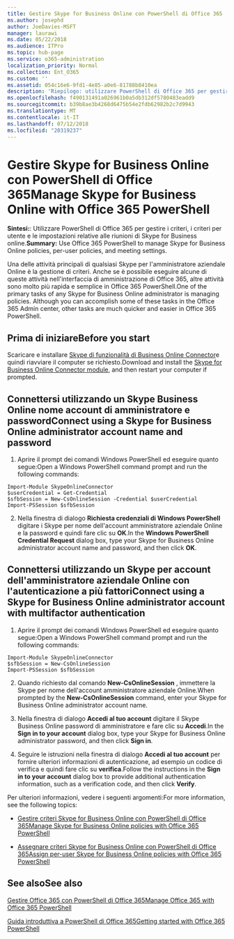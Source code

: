 ```yaml
---
title: Gestire Skype for Business Online con PowerShell di Office 365
ms.author: josephd
author: JoeDavies-MSFT
manager: laurawi
ms.date: 05/22/2018
ms.audience: ITPro
ms.topic: hub-page
ms.service: o365-administration
localization_priority: Normal
ms.collection: Ent_O365
ms.custom: ''
ms.assetid: 054c16e6-9fd1-4e85-a0e6-81788b8410ea
description: 'Riepilogo: utilizzare PowerShell di Office 365 per gestire i criteri, i criteri per utente e le impostazioni relative alle riunioni di Skype for Business online.'
ms.openlocfilehash: f490131491a026961b0a5db312df5780483eadd9
ms.sourcegitcommit: b39b8ae3b4268d6475b54e2fdb62982b2c7d9943
ms.translationtype: MT
ms.contentlocale: it-IT
ms.lasthandoff: 07/12/2018
ms.locfileid: "20319237"
---
```

# <a name="manage-skype-for-business-online-with-office-365-powershell"></a><span data-ttu-id="8df6d-103">Gestire Skype for Business Online con PowerShell di Office 365</span><span class="sxs-lookup"><span data-stu-id="8df6d-103">Manage Skype for Business Online with Office 365 PowerShell</span></span>

 <span data-ttu-id="8df6d-104">**Sintesi:**: Utilizzare PowerShell di Office 365 per gestire i criteri, i criteri per utente e le impostazioni relative alle riunioni di Skype for Business online.</span><span class="sxs-lookup"><span data-stu-id="8df6d-104">**Summary:** Use Office 365 PowerShell to manage Skype for Business Online policies, per-user policies, and meeting settings.</span></span>
  
<span data-ttu-id="8df6d-p101">Una delle attività principali di qualsiasi Skype per l'amministratore aziendale Online è la gestione di criteri. Anche se è possibile eseguire alcune di queste attività nell'interfaccia di amministrazione di Office 365, altre attività sono molto più rapida e semplice in Office 365 PowerShell.</span><span class="sxs-lookup"><span data-stu-id="8df6d-p101">One of the primary tasks of any Skype for Business Online administrator is managing policies. Although you can accomplish some of these tasks in the Office 365 Admin center, other tasks are much quicker and easier in Office 365 PowerShell.</span></span> 

## <a name="before-you-start"></a><span data-ttu-id="8df6d-107">Prima di iniziare</span><span class="sxs-lookup"><span data-stu-id="8df6d-107">Before you start</span></span>

<span data-ttu-id="8df6d-108">Scaricare e installare [Skype di funzionalità di Business Online Connector](https://www.microsoft.com/en-us/download/details.aspx?id=39366)e quindi riavviare il computer se richiesto.</span><span class="sxs-lookup"><span data-stu-id="8df6d-108">Download and install the [Skype for Business Online Connector module](https://www.microsoft.com/en-us/download/details.aspx?id=39366), and then restart your computer if prompted.</span></span>


## <a name="connect-using-a-skype-for-business-online-administrator-account-name-and-password"></a><span data-ttu-id="8df6d-109">Connettersi utilizzando un Skype Business Online nome account di amministratore e password</span><span class="sxs-lookup"><span data-stu-id="8df6d-109">Connect using a Skype for Business Online administrator account name and password</span></span>

1. <span data-ttu-id="8df6d-110">Aprire il prompt dei comandi Windows PowerShell ed eseguire quanto segue:</span><span class="sxs-lookup"><span data-stu-id="8df6d-110">Open a Windows PowerShell command prompt and run the following commands:</span></span> 
    
  ```
  Import-Module SkypeOnlineConnector
  $userCredential = Get-Credential
  $sfbSession = New-CsOnlineSession -Credential $userCredential
  Import-PSSession $sfbSession
  ```

2. <span data-ttu-id="8df6d-111">Nella finestra di dialogo **Richiesta credenziali di Windows PowerShell** digitare i Skype per nome dell'account amministratore aziendale Online e la password e quindi fare clic su **OK**.</span><span class="sxs-lookup"><span data-stu-id="8df6d-111">In the **Windows PowerShell Credential Request** dialog box, type your Skype for Business Online administrator account name and password, and then click **OK**.</span></span>


## <a name="connect-using-a-skype-for-business-online-administrator-account-with-multifactor-authentication"></a><span data-ttu-id="8df6d-112">Connettersi utilizzando un Skype per account dell'amministratore aziendale Online con l'autenticazione a più fattori</span><span class="sxs-lookup"><span data-stu-id="8df6d-112">Connect using a Skype for Business Online administrator account with multifactor authentication</span></span>

1. <span data-ttu-id="8df6d-113">Aprire il prompt dei comandi Windows PowerShell ed eseguire quanto segue:</span><span class="sxs-lookup"><span data-stu-id="8df6d-113">Open a Windows PowerShell command prompt and run the following commands:</span></span>

  ```
  Import-Module SkypeOnlineConnector
  $sfbSession = New-CsOnlineSession
  Import-PSSession $sfbSession
  ```

2. <span data-ttu-id="8df6d-114">Quando richiesto dal comando **New-CsOnlineSession** , immettere la Skype per nome dell'account amministratore aziendale Online.</span><span class="sxs-lookup"><span data-stu-id="8df6d-114">When prompted by the **New-CsOnlineSession** command, enter your Skype for Business Online administrator account name.</span></span>

3. <span data-ttu-id="8df6d-115">Nella finestra di dialogo **Accedi al tuo account** digitare il Skype Business Online password di amministratore e fare clic su **Accedi**.</span><span class="sxs-lookup"><span data-stu-id="8df6d-115">In the **Sign in to your account** dialog box, type your Skype for Business Online administrator password, and then click **Sign in**.</span></span>

4. <span data-ttu-id="8df6d-116">Seguire le istruzioni nella finestra di dialogo **Accedi al tuo account** per fornire ulteriori informazioni di autenticazione, ad esempio un codice di verifica e quindi fare clic su **verifica**.</span><span class="sxs-lookup"><span data-stu-id="8df6d-116">Follow the instructions in the **Sign in to your account** dialog box to provide additional authentication information, such as a verification code, and then click **Verify**.</span></span>

<span data-ttu-id="8df6d-117">Per ulteriori informazioni, vedere i seguenti argomenti:</span><span class="sxs-lookup"><span data-stu-id="8df6d-117">For more information, see the following topics:</span></span>
  
- [<span data-ttu-id="8df6d-118">Gestire criteri Skype for Business Online con PowerShell di Office 365</span><span class="sxs-lookup"><span data-stu-id="8df6d-118">Manage Skype for Business Online policies with Office 365 PowerShell</span></span>](manage-skype-for-business-online-policies-with-office-365-powershell.md)
    
- [<span data-ttu-id="8df6d-119">Assegnare criteri Skype for Business Online con PowerShell di Office 365</span><span class="sxs-lookup"><span data-stu-id="8df6d-119">Assign per-user Skype for Business Online policies with Office 365 PowerShell</span></span>](assign-per-user-skype-for-business-online-policies-with-office-365-powershell.md)
    
## <a name="see-also"></a><span data-ttu-id="8df6d-120">See also</span><span class="sxs-lookup"><span data-stu-id="8df6d-120">See also</span></span>

[<span data-ttu-id="8df6d-121">Gestire Office 365 con PowerShell di Office 365</span><span class="sxs-lookup"><span data-stu-id="8df6d-121">Manage Office 365 with Office 365 PowerShell</span></span>](manage-office-365-with-office-365-powershell.md)
  
[<span data-ttu-id="8df6d-122">Guida introduttiva a PowerShell di Office 365</span><span class="sxs-lookup"><span data-stu-id="8df6d-122">Getting started with Office 365 PowerShell</span></span>](getting-started-with-office-365-powershell.md)


